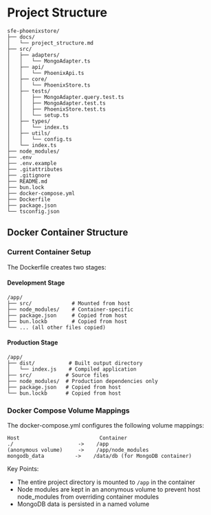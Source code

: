 # Project Structure

```
sfe-phoenixstore/
├── docs/
│   └── project_structure.md
├── src/
│   ├── adapters/
│   │   └── MongoAdapter.ts
│   ├── api/
│   │   └── PhoenixApi.ts
│   ├── core/
│   │   └── PhoenixStore.ts
│   ├── tests/
│   │   ├── MongoAdapter.query.test.ts
│   │   ├── MongoAdapter.test.ts
│   │   ├── PhoenixStore.test.ts
│   │   └── setup.ts
│   ├── types/
│   │   └── index.ts
│   ├── utils/
│   │   └── config.ts
│   └── index.ts
├── node_modules/
├── .env
├── .env.example
├── .gitattributes
├── .gitignore
├── README.md
├── bun.lock
├── docker-compose.yml
├── Dockerfile
├── package.json
└── tsconfig.json
```

## Docker Container Structure

### Current Container Setup

The Dockerfile creates two stages:

#### Development Stage
```
/app/
├── src/             # Mounted from host
├── node_modules/    # Container-specific
├── package.json     # Copied from host
├── bun.lockb        # Copied from host
└── ... (all other files copied)
```

#### Production Stage
```
/app/
├── dist/           # Built output directory
│   └── index.js    # Compiled application
├── src/           # Source files
├── node_modules/  # Production dependencies only
├── package.json   # Copied from host
└── bun.lockb      # Copied from host
```

### Docker Compose Volume Mappings

The docker-compose.yml configures the following volume mappings:
```
Host                          Container
./                     ->    /app
(anonymous volume)     ->    /app/node_modules
mongodb_data          ->    /data/db (for MongoDB container)
```

Key Points:
- The entire project directory is mounted to `/app` in the container
- Node modules are kept in an anonymous volume to prevent host node_modules from overriding container modules
- MongoDB data is persisted in a named volume
